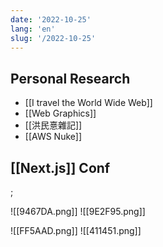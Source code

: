 ```yaml
---
date: '2022-10-25'
lang: 'en'
slug: '/2022-10-25'
---
```


## Personal Research

- [[I travel the World Wide Web]]
- [[Web Graphics]]
- [[洪民憙雜記]]
- [[AWS Nuke]]

## [[Next.js]] Conf

;

<Horizontal>

![[9467DA.png]]
![[9E2F95.png]]

</Horizontal>

<Horizontal>

![[FF5AAD.png]]
![[411451.png]]

</Horizontal>
